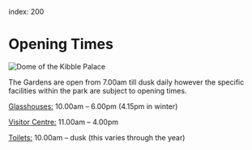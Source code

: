index: 200

# Opening Times

![Dome of the Kibble Palace](images/kibble-roof.jpg)

The Gardens are open from 7.00am till dusk daily however the specific
facilities within the park are subject to opening times.
 
[Glasshouses:](map/map1#3) 10.00am – 6.00pm (4.15pm in winter)
 
[Visitor Centre:](map/map1#1) 11.00am – 4.00pm

[Toilets:](map/map1#50) 10.00am – dusk (this varies through the year)
